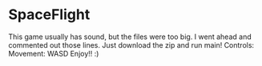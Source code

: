 # SpaceFlight
This game usually has sound, but the files were too big.
I went ahead and commented out those lines.
Just download the zip and run main!
Controls:
Movement: WASD
Enjoy!! :)
